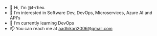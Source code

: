 - 👋 Hi, I’m @t-rhex.
- 👀 I’m interested in Software Dev, DevOps, Microservices, Azure AI and API's
- 🌱 I’m currently learning DevOps
- 📫 You can reach me at aadhikari2006@gmail.com

<!---
it-bud/it-bud is a ✨ special ✨ repository because its `README.md` (this file) appears on your GitHub profile.
You can click the Preview link to take a look at your changes.
--->
